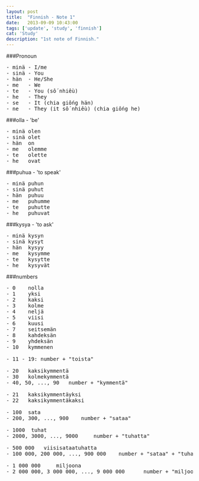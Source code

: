 ```yaml
---
layout: post
title:  "Finnish - Note 1"
date:   2013-09-09 10:43:00
tags: ['update', 'study', 'finnish']
cat: 'Study'
description: "1st note of Finnish."
---
```


###Pronoun
<pre>
- minä - I/me
- sinä - You
- hän  - He/She
- me   - We
- te   - You (số nhiều)
- he   - They
- se   - It (chia giống hän)
- ne   - They (it số nhiều) (chia giống he)
</pre>

###olla - 'be'
<pre>
- minä olen
- sinä olet
- hän  on
- me   olemme
- te   olette
- he   ovat
</pre>

###puhua - 'to speak'
<pre>
- minä puhun
- sinä puhut
- hän  puhuu
- me   puhumme
- te   puhutte
- he   puhuvat
</pre>

###kysya - 'to ask'
<pre>
- minä kysyn
- sinä kysyt
- hän  kysyy
- me   kysymme
- te   kysytte
- he   kysyvät
</pre>

###numbers
<pre>
- 0    nolla
- 1    yksi
- 2    kaksi
- 3    kolme
- 4    neljä
- 5    viisi
- 6    kuusi
- 7    seitsemän
- 8    kahdeksän
- 9    yhdeksän    
- 10   kymmenen

- 11 - 19: number + "toista"

- 20   kaksikymmentä
- 30   kolmekymmentä
- 40, 50, ..., 90   number + "kymmentä"

- 21   kaksikymmentäyksi
- 22   kaksikymmentäkaksi

- 100  sata
- 200, 300, ..., 900	number + "sataa"

- 1000	tuhat
- 2000, 3000, ..., 9000		number + "tuhatta"

- 500 000	viisisataatuhatta
- 100 000, 200 000, ..., 900 000	number + "sataa" + "tuhatta"

- 1 000 000		miljoona
- 2 000 000, 3 000 000, ..., 9 000 000		number + "miljoonaa"
</pre>